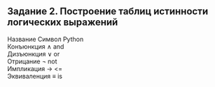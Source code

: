 ## Задание 2. Построение таблиц истинности логических выражений

Название       Символ      Python<br>
Конъюнкция        ∧         and<br>
Дизъюнкция        ∨          or<br>
Отрицание         ¬          not<br>
Импликация        →          <=<br>
Эквиваленция      ≡          is<br>